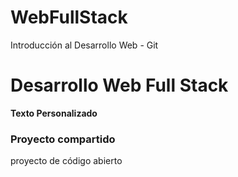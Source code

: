 # WebFullStack
Introducción al Desarrollo Web - Git

# Desarrollo Web Full Stack
**Texto Personalizado**

### Proyecto compartido

proyecto de código abierto



